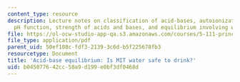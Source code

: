 ```yaml
---
content_type: resource
description: Lecture notes on classification of acid-bases, autoionization of water,
  pH function, strength of acids and bases, and equilibrium involving weak acids.
file: https://ol-ocw-studio-app-qa.s3.amazonaws.com/courses/5-111-principles-of-chemical-science-fall-2008/b045077642cc58a9d199e0bf3df0468d_lecnotes21.pdf
file_type: application/pdf
parent_uid: 50ef108c-fdf3-2139-3c6d-b5f225678fb3
resourcetype: Document
title: 'Acid-base equilibrium: Is MIT water safe to drink?'
uid: b0450776-42cc-58a9-d199-e0bf3df0468d
---
```

